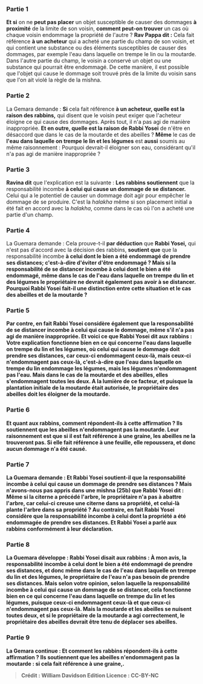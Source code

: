 
### Partie 1
<b>Et si</b> on ne <b>peut pas placer</b> un objet susceptible de causer des dommages <b>à proximité</b> de la limite de son voisin, <b>comment peut-on trouver</b> un cas où chaque voisin endommage la propriété de l'autre ? <b>Rav Pappa dit :</b> Cela fait référence <b>à un acheteur</b> qui a acheté une partie du champ de son voisin, et qui contient une substance ou des éléments susceptibles de causer des dommages, par exemple l'eau dans laquelle on trempe le lin ou la moutarde. Dans l'autre partie du champ, le voisin a conservé un objet ou une substance qui pourrait être endommagé. De cette manière, il est possible que l'objet qui cause le dommage soit trouvé près de la limite du voisin sans que l'on ait violé la règle de la mishna.

### Partie 2
La Gemara demande : <b>Si</b> cela fait référence <b>à un acheteur, quelle est la raison des rabbins,</b> qui disent que le voisin peut exiger que l'acheteur éloigne ce qui cause des dommages. Après tout, il n'a pas agi de manière inappropriée. <b>Et en outre, quelle est la raison de Rabbi Yosei</b> de n'être en désaccord que dans le cas de la moutarde et des abeilles ? <b>Même</b> le cas de <b>l'eau dans laquelle on trempe le lin et les légumes</b> est <b>aussi</b> soumis au même raisonnement : Pourquoi devrait-il éloigner son eau, considérant qu'il n'a pas agi de manière inappropriée ?

### Partie 3
<b>Ravina dit</b> que l'explication est la suivante : <b>Les rabbins soutiennent</b> que la responsabilité incombe <b>à celui qui cause un dommage de se distancer.</b> Celui qui a le potentiel de causer un dommage doit agir pour empêcher le dommage de se produire. C'est la <i>halakha</i> même si son placement initial a été fait en accord avec la <i>halakha</i>, comme dans le cas où l'on a acheté une partie d'un champ.

### Partie 4
La Guemara demande : Cela prouve-t-il <b>par déduction</b> que <b>Rabbi Yosei,</b> qui n'est pas d'accord avec la décision des rabbins, <b>soutient que</b> que la responsabilité incombe <b>à celui dont le bien <b>a été endommagé de prendre ses distances;</b> c'est-à-dire d'éviter d'être endommagé ? Mais <b>si</b> la responsabilité de se distancer incombe <b>à celui</b> dont le bien <b>a été endommagé, même</b> dans le cas de <b>l'eau dans laquelle on trempe du lin et des légumes</b> le propriétaire ne devrait <b>également</b> pas avoir à se distancer. Pourquoi Rabbi Yosei fait-il une distinction entre cette situation et le cas des abeilles et de la moutarde ?

### Partie 5
<b>Par contre, en fait Rabbi Yosei considère également</b> que la responsabilité de se distancer incombe <b>à celui qui cause le dommage,</b> même s'il n'a pas agi de manière inappropriée. <b>Et voici</b> ce que <b>Rabbi Yosei dit aux rabbins :</b> Votre explication <b>fonctionne bien</b> en ce qui concerne <b>l'eau dans laquelle on trempe du lin et les légumes,</b> où celui qui cause le dommage doit prendre ses distances, car <b>ceux-ci endommagent ceux-là, mais ceux-ci n'endommagent pas ceux-là,</b> c'est-à-dire que l'eau dans laquelle on trempe du lin endommage les légumes, mais les légumes n'endommagent pas l'eau. <b>Mais</b> dans le cas de <b>la moutarde et des abeilles, elles s'endommagent toutes les deux.</b> A la lumière de ce facteur, et puisque la plantation initiale de la moutarde était autorisée, le propriétaire des abeilles doit les éloigner de la moutarde.

### Partie 6
<b>Et</b> quant aux <b>rabbins,</b> comment répondent-ils à cette affirmation ? Ils soutiennent que <b>les abeilles n'endommagent pas la moutarde.</b> Leur raisonnement est que <b>si</b> il est fait référence <b>à une graine,</b> les abeilles ne la <b>trouveront pas. Si</b> elle fait référence <b>à une feuille, elle repoussera,</b> et donc aucun dommage n'a été causé.

### Partie 7
La Guemara demande : <b>Et Rabbi Yosei soutient-il</b> que la responsabilité incombe <b>à celui qui cause un dommage de prendre ses distances ? Mais n'avons-nous pas appris</b> dans une mishna (25b) que <b>Rabbi Yosei dit : Même si la citerne a précédé l'arbre,</b> le propriétaire n'a pas à <b>abattre</b> l'arbre, <b>car celui-ci creuse une citerne dans sa</b> propriété, <b>et celui-là plante</b> l'arbre <b>dans sa</b> propriété ? <b>Au contraire, en fait Rabbi Yosei considère</b> que la responsabilité incombe <b>à celui dont la propriété <b>a été endommagée de prendre ses distances. Et</b> Rabbi Yosei <b>a parlé aux rabbins conformément à leur déclaration.</b>

### Partie 8
La Guemara développe : Rabbi Yosei disait aux rabbins : <b>À mon</b> avis, la responsabilité incombe <b>à celui</b> dont le bien <b>a été endommagé de prendre ses distances, et</b> donc <b>même</b> dans le cas de <b>l'eau dans laquelle on trempe du lin et des légumes,</b> le propriétaire de l'eau <b>n'a pas besoin de prendre ses distances</b>. <b>Mais selon votre</b> opinion, selon laquelle la responsabilité incombe <b>à celui qui cause un dommage</b> de se distancer, cela <b>fonctionne bien</b> en ce qui concerne <b>l'eau dans laquelle on trempe du lin et les légumes, puisque ceux-ci endommagent ceux-là et que ceux-ci n'endommagent pas ceux-là. Mais la moutarde et les abeilles se nuisent toutes deux,</b> et si le propriétaire de la moutarde a agi correctement, le propriétaire des abeilles devrait être tenu de déplacer ses abeilles.

### Partie 9
La Gemara continue : <b>Et</b> comment <b>les rabbins</b> répondent-ils à cette affirmation ? Ils soutiennent que <b>les abeilles n'endommagent pas la moutarde : si</b> cela fait référence <b>à une graine,</b>.

>Crédit : William Davidson Edition
>Licence : CC-BY-NC